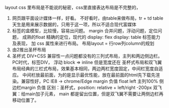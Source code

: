 layout
  css 里布局是不能说的秘密，css里直接表达布局是不完整的，
  1. 网页跟平面设计媒体一样，好看。
  不好看时，由table来做布局，tr + td
  table天生是用来展示数据的，只用于这一项，所以不适合现代富媒体
  2. 标签的盒模型，比较慢，容易出问题。
   margin 合并问题，浮动问题，定位问题，
   成熟的float 精确的定位，现代的
   display: flex  display: table
   标签能力及表现， 加 css 属性来进行布局。
   布局layout = 行row列column的规划
   3. 由2推出圣杯布局
   4. 圣杯式 DIV+CSS
   兼容性一点问题都没有的三列式布局，主列和两边侧边栏。
   PC时代，标签DIV， 浮动 block => inline 但是宽度还在
   圣杯式布局和双飞翼布局经典的三栏式布局，效果基本相同，两边两栏宽度固定，中间栏宽度自适应。
   中间栏放最前面，为的是显示最优性能，放在最前面的html先下载先渲染。兼容性好，PC IE8 -> chrome/Edge
   margin 负值 float left 主列100% 侧边栏margin 负值
   区别：圣杯式，position: relative + left/right -200px
   双飞翼：给main加子元素， main 都是留出位置，但是双飞翼不需要让两侧边栏再移动位置了。